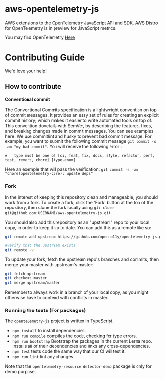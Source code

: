 # aws-opentelemetry-js
AWS extensions to the OpenTelemetry JavaScript API and SDK. AWS Distro for OpenTelemetry is in preview for JavaScript metrics.

You may find OpenTelemetry [Here](https://github.com/open-telemetry)

# Contributing Guide

We'd love your help!

## How to contribute

#### Conventional commit

The Conventional Commits specification is a lightweight convention on top of commit messages. It provides an easy set of rules for creating an explicit commit history; which makes it easier to write automated tools on top of. This convention dovetails with SemVer, by describing the features, fixes, and breaking changes made in commit messages. You can see examples [here](https://www.conventionalcommits.org/en/v1.0.0-beta.4/#examples).
We use [commitlint](https://github.com/conventional-changelog/commitlint) and [husky](https://github.com/typicode/husky) to prevent bad commit message.
For example, you want to submit the following commit message `git commit -s -am "my bad commit"`.
You will receive the following error :

```text
✖   type must be one of [ci, feat, fix, docs, style, refactor, perf, test, revert, chore] [type-enum]
```

Here an exemple that will pass the verification: `git commit -s -am "chore(opentelemetry-core): update deps"`

### Fork

In the interest of keeping this repository clean and manageable, you should work from a fork. To create a fork, click the 'Fork' button at the top of the repository, then clone the fork locally using `git clone git@github.com:USERNAME/aws-opentelemetry-js.git`.

You should also add this repository as an "upstream" repo to your local copy, in order to keep it up to date. You can add this as a remote like so:

```sh
git remote add upstream https://github.com/open-o11y/opentelemetry-js.git

#verify that the upstream exists
git remote -v
```

To update your fork, fetch the upstream repo's branches and commits, then merge your master with upstream's master:

```sh
git fetch upstream
git checkout master
git merge upstream/master
```

Remember to always work in a branch of your local copy, as you might otherwise have to contend with conflicts in master.

### Running the tests (For packages)

The `opentelemetry-js` project is written in TypeScript.

- `npm install` to install dependencies.
- `npm run compile` compiles the code, checking for type errors.
- `npm run bootstrap` Bootstrap the packages in the current Lerna repo. Installs all of their dependencies and links any cross-dependencies.
- `npm test` tests code the same way that our CI will test it.
- `npm run lint` lint any changes.



Note that the `opentelemetry-resource-detector-demo` package is only for demo purpose.
